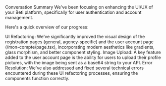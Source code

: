 Conversation Summary
We've been focusing on enhancing the UI/UX of your Beti platform, specifically for user authentication and account management.

Here's a quick overview of our progress:

UI Refactoring: We've significantly improved the visual design of the registration pages (general, agency-specific) and the user account page (/mon-compte/page.tsx), incorporating modern aesthetics like gradients, glass morphism, and better component styling.
Image Upload: A key feature added to the user account page is the ability for users to upload their profile pictures, with the image being sent as a base64 string to your API.
Error Resolution: We've also addressed and fixed several technical errors encountered during these UI refactoring processes, ensuring the components function correctly.
